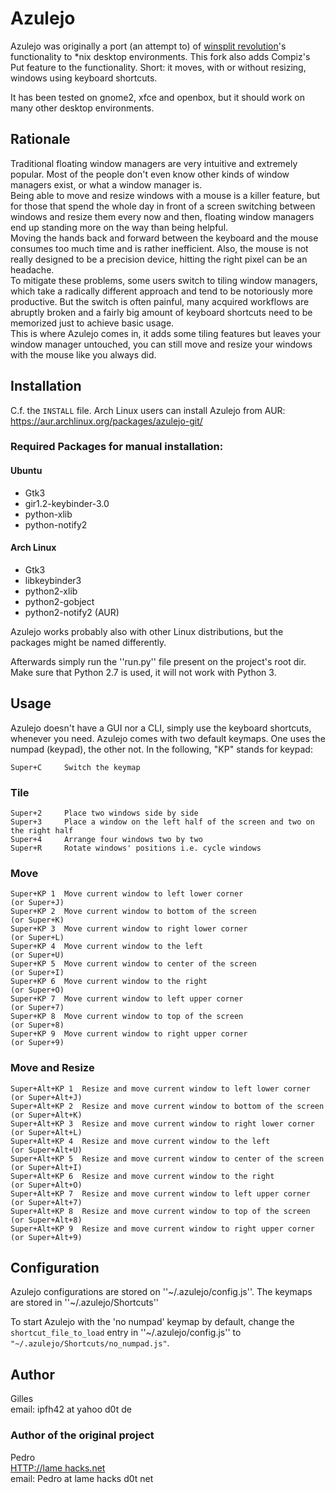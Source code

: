 # Azulejo

Azulejo was originally a port (an attempt to) of [winsplit revolution](http://www.winsplit-revolution.com/)'s functionality to *nix desktop environments. This fork also adds Compiz's Put feature to the functionality.
Short: it moves, with or without resizing, windows using keyboard shortcuts.

It has been tested on gnome2, xfce and openbox, but it should work on many other desktop environments.

## Rationale

Traditional floating window managers are very intuitive and extremely popular. Most of the people don't even know other kinds of window managers exist, or what a window manager is.  
Being able to move and resize windows with a mouse is a killer feature, but for those that spend the whole day in front of a screen switching between windows and resize them every now and then, floating window managers end up standing more on the way than being helpful.  
Moving the hands back and forward between the keyboard and the mouse consumes too much time and is rather inefficient. Also, the mouse is not really designed to be a precision device, hitting the right pixel can be an headache.  
To mitigate these problems, some users switch to tiling window managers, which take a radically different approach and tend to be notoriously more productive. But the switch is often painful, many acquired workflows are abruptly broken and a fairly big amount of keyboard shortcuts need to be memorized just to achieve basic usage.  
This is where Azulejo comes in, it adds some tiling features but leaves your window manager untouched, you can still move and resize your windows with the mouse like you always did.

## Installation

C.f. the `INSTALL` file. Arch Linux users can install Azulejo from AUR: https://aur.archlinux.org/packages/azulejo-git/ 

### Required Packages for manual installation:

#### Ubuntu

* Gtk3
* gir1.2-keybinder-3.0
* python-xlib
* python-notify2 

#### Arch Linux

* Gtk3
* libkeybinder3
* python2-xlib
* python2-gobject
* python2-notify2 (AUR)

Azulejo works probably also with other Linux distributions, but the packages might be named differently.

Afterwards simply run the ''run.py'' file present on the project's root dir. Make sure that Python 2.7 is used, it will not work with Python 3.


## Usage

Azulejo doesn't have a GUI nor a CLI, simply use the keyboard shortcuts, whenever you need.
Azulejo comes with two default keymaps. One uses the numpad (keypad), the other not. In the following, "KP" stands for keypad:

	Super+C		Switch the keymap

### Tile

	Super+2		Place two windows side by side
	Super+3		Place a window on the left half of the screen and two on the right half
	Super+4		Arrange four windows two by two
	Super+R		Rotate windows' positions i.e. cycle windows

### Move
	Super+KP 1	Move current window to left lower corner
	(or Super+J)	
	Super+KP 2	Move current window to bottom of the screen
	(or Super+K)
	Super+KP 3	Move current window to right lower corner
	(or Super+L)
	Super+KP 4	Move current window to the left
	(or Super+U)
	Super+KP 5	Move current window to center of the screen
	(or Super+I)
	Super+KP 6	Move current window to the right
	(or Super+O)
	Super+KP 7	Move current window to left upper corner
	(or Super+7)
	Super+KP 8	Move current window to top of the screen
	(or Super+8)
	Super+KP 9	Move current window to right upper corner
	(or Super+9)

### Move and Resize
	Super+Alt+KP 1	Resize and move current window to left lower corner
	(or Super+Alt+J)
	Super+Alt+KP 2	Resize and move current window to bottom of the screen
	(or Super+Alt+K)
	Super+Alt+KP 3	Resize and move current window to right lower corner
	(or Super+Alt+L)
	Super+Alt+KP 4	Resize and move current window to the left
	(or Super+Alt+U)
	Super+Alt+KP 5	Resize and move current window to center of the screen
	(or Super+Alt+I)
	Super+Alt+KP 6	Resize and move current window to the right
	(or Super+Alt+O)
	Super+Alt+KP 7	Resize and move current window to left upper corner
	(or Super+Alt+7)
	Super+Alt+KP 8	Resize and move current window to top of the screen
	(or Super+Alt+8)
	Super+Alt+KP 9	Resize and move current window to right upper corner
	(or Super+Alt+9)	
	
## Configuration

Azulejo configurations are stored on ''~/.azulejo/config.js''.
The keymaps are stored in ''~/.azulejo/Shortcuts''

To start Azulejo with the 'no numpad' keymap by default, change the
`shortcut_file_to_load` entry in ''~/.azulejo/config.js'' to
`"~/.azulejo/Shortcuts/no_numpad.js"`.

## Author

Gilles   
email: ipfh42 at yahoo d0t de

### Author of the original project

Pedro   
[HTTP://lame hacks.net](http://lamehacks.net)   
email: Pedro at lame hacks d0t net
